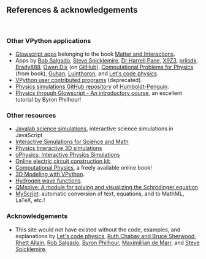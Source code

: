 ## References &amp; acknowledgements
<div class="header_line"><br/></div>

### Other VPython applications

- [Glowscript apps](https://www.glowscript.org/#/user/matterandinteractions/folder/matterandinteractions/) belonging to the book [Matter and Interactions](https://matterandinteractions.org/).
- Apps by [Bob Salgado](https://www.glowscript.org/#/user/Rob_Salgado/folder/My_Programs/), 
  [Steve Spicklemire](https://www.glowscript.org/#/user/spicklemire/), [Dr Harrell Pane](https://www.glowscript.org/#/user/dr.harrell.pane/), 
  [X9Z3](https://glowscript.org/#/user/X9Z3/folder/X9Z3Publications/), [priisdk](https://glowscript.org/#/user/priisdk/), [Brady888](https://www.glowscript.org/#/user/Brady888/),
  [Owen Dix](https://glowscript.org/#/user/owendix/folder/Interactives/) (on [GitHub](https://github.com/owendix)),
  [Computational Problems for Physics](https://sites.science.oregonstate.edu/~landaur/Books/Problems/Codes/) (from book),
  [Guhan](https://glowscript.org/#/user/Guhan/folder/MyPrograms/), [Luinthoron](https://www.glowscript.org/#/user/Luinthoron/), and
  [Let&apos;s code physics](https://www.glowscript.org/#/user/wlane/).
- [VPython user contributed programs](https://vpython.org/contents/contributed.html) (deprecated).
- [Physics simulations GitHub repository](https://github.com/Humboldt-Penguin/Physics_Simulations) of [Humboldt-Penguin](https://github.com/Humboldt-Penguin/).
- [Physics through Glowscript - An introductory course](https://bphilhour.trinket.io/physics-through-glowscript-an-introductory-course), an excellent tutorial by Byron Philhour!

### Other resources

- [Javalab science simulations](https://javalab.org/en/), interactive science simulations in JavaScript
- [Interactive Simulations for Science and Math](https://phet.colorado.edu/)
- [Physics Interactive 3D simulations](https://effectuall.github.io/)
- [oPhysics: Interactive Physics Simulations](https://www.ophysics.com/)
- [Online electric circuit construction kit](https://phet.colorado.edu/sims/html/circuit-construction-kit-ac/latest/circuit-construction-kit-ac_all.html).
- [Computational Physics](https://github.com/rubinhlandau/CompPhysicsNotebooks/blob/master/CP01.ipynb), a freely available online book!
- [3D Modeling with VPython](https://rsehosting.reading.ac.uk/courses/py3d-basic/).
- [Hydrogen wave functions](https://github.com/ssebastianmag/hydrogen-wavefunctions).
- [QMsolve: A module for solving and visualizing the Schrödinger equation](https://github.com/quantum-visualizations/qmsolve).
- [MyScript](https://webdemo.myscript.com/): automatic conversion of text, equations, and to MathML, LaTeX, etc.!

### Acknowledgements

- This site would not have existed without the code, examples, and 
  explanations by [Let&apos;s code physics](https://www.youtube.com/@LetsCodePhysics),
  [Ruth Chabay and Bruce Sherwood](https://www.aapt.org/aboutaapt/Chabay_Sherwood_2014-Halliday-Resnick-Award.cfm), [Rhett Allain](https://en.wikipedia.org/wiki/Rhett_Allain), [Rob Salgado](https://www.linkedin.com/in/robertobsalgado), 
  [Byron Philhour](https://bphilhour.trinket.io/physics-through-glowscript-an-introductory-course), 
  [Maximillian de Marr](https://glowscript.org/#/user/X9Z3/), 
  and [Steve Spicklemire](https://github.com/sspickle).
